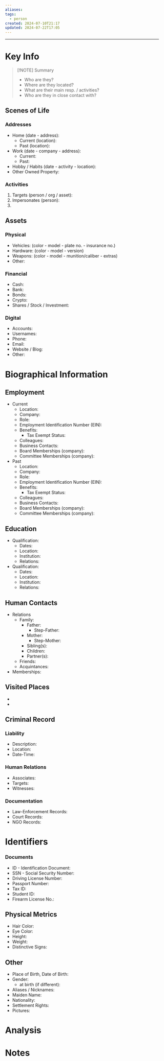 ```yaml
---
aliases: 
tags:
  - person
created: 2024-07-10T21:17
updated: 2024-07-22T17:05
---
```

---
# Key Info

> [!NOTE] Summary
> - Who are they?
>-  Where are they located?
> - What are their main resp. / activities?
> - Who are they in close contact with?
## Scenes of Life
### Addresses
- Home (date - address): 
	- Current (location): 
	- Past (location): 
- Work (date - company - address): 
	- Current: 
	- Past: 
- Hobby / Habits (date - activity - location): 
- Other Owned Property: 
### Activities
1. Targets (person / org / asset): 
2. Impersonates (person): 
3. 
## Assets
### Physical
- Vehicles: (color - model - plate no. - insurance no.)
- Hardware: (color - model - version)
- Weapons: (color - model - munition/caliber - extras)
- Other: 
### Financial
- Cash: 
- Bank: 
- Bonds: 
- Crypto: 
- Shares / Stock / Investment: 
### Digital
- Accounts: 
- Usernames: 
- Phone: 
- Email: 
- Website / Blog: 
- Other: 

# Biographical Information
## Employment
- Current
	- Location: 
	- Company: 
	- Role: 
	- Employment Identification Number (EIN): 
	- Benefits: 
		- Tax Exempt Status: 
	- Colleagues: 
	- Business Contacts: 
	- Board Memberships (company): 
	- Committee Memberships (company): 
- Past
	- Location: 
	- Company: 
	- Role: 
	- Employment Identification Number (EIN): 
	- Benefits: 
		- Tax Exempt Status: 
	- Colleagues: 
	- Business Contacts: 
	- Board Memberships (company): 
	- Committee Memberships (company): 
## Education
- Qualification: 
	- Dates: 
	- Location: 
	- Institution: 
	- Relations: 
- Qualification: 
	- Dates: 
	- Location: 
	- Institution: 
	- Relations: 
## Human Contacts
- Relations
	- Family:
		- Father: 
			- Step-Father:
		- Mother: 
			- Step-Mother: 
		- Sibling(s):  
		- Children: 
		- Partner(s):
	- Friends: 
	- Acquintances: 
- Memberships: 

## Visited Places
- 
- 

## Criminal Record
### Liability
- Description: 
- Location: 
- Date-Time: 
### Human Relations
- Associates:
- Targets: 
- Witnesses: 
### Documentation
- Law-Enforcement Records: 
- Court Records: 
- NGO Records: 
# Identifiers
### Documents
- ID - Identification Document: 
- SSN - Social Security Number: 
- Driving License Number: 
- Passport Number: 
- Tax ID: 
- Student ID: 
- Firearm License No.:
## Physical Metrics
- Hair Color: 
- Eye Color: 
- Height: 
- Weight: 
- Distinctive Signs: 

## Other
- Place of Birth, Date of Birth:
- Gender: 
	- at birth (if different): 
- Aliases / Nicknames: 
- Maiden Name: 
- Nationality: 
- Settlement Rights: 
- Pictures: 

# Analysis


# Notes